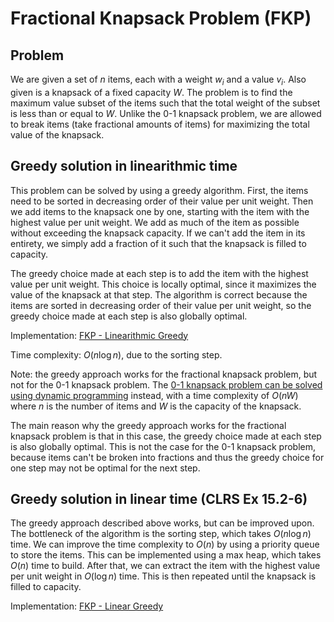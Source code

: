 # Fractional Knapsack Problem (FKP)

## Problem

We are given a set of $n$ items, each with a weight $w_i$ and a value $v_i$. Also given is a knapsack of a fixed capacity $W$. The problem is to find the maximum value subset of the items such that the total weight of the subset is less than or equal to $W$. Unlike the 0-1 knapsack problem, we are allowed to break items (take fractional amounts of items) for maximizing the total value of the knapsack.

## Greedy solution in linearithmic time

This problem can be solved by using a greedy algorithm. First, the items need to be sorted in decreasing order of their value per unit weight. Then we add items to the knapsack one by one, starting with the item with the highest value per unit weight. We add as much of the item as possible without exceeding the knapsack capacity. If we can't add the item in its entirety, we simply add a fraction of it such that the knapsack is filled to capacity.

The greedy choice made at each step is to add the item with the highest value per unit weight. This choice is locally optimal, since it maximizes the value of the knapsack at that step. The algorithm is correct because the items are sorted in decreasing order of their value per unit weight, so the greedy choice made at each step is also globally optimal.

Implementation: [FKP - Linearithmic Greedy](https://github.com/pl3onasm/AADS/tree/main/algorithms/greedy/fract-knapsack/fkp-1.c)  

Time complexity: $O(n\log n)$, due to the sorting step.

Note: the greedy approach works for the fractional knapsack problem, but not for the 0-1 knapsack problem. The [0-1 knapsack problem can be solved using dynamic programming](https://github.com/pl3onasm/AADS/tree/main/algorithms/dynamic-programming/knapsack) instead, with a time complexity of $O(nW)$ where $n$ is the number of items and $W$ is the capacity of the knapsack.  

The main reason why the greedy approach works for the fractional knapsack problem is that in this case, the greedy choice made at each step is also globally optimal. This is not the case for the 0-1 knapsack problem, because items can't be broken into fractions and thus the greedy choice for one step may not be optimal for the next step.

## Greedy solution in linear time (CLRS Ex 15.2-6)

The greedy approach described above works, but can be improved upon. The bottleneck of the algorithm is the sorting step, which takes $O(n\log n)$ time. We can improve the time complexity to $O(n)$ by using a priority queue to store the items. This can be implemented using a max heap, which takes $O(n)$ time to build. After that, we can extract the item with the highest value per unit weight in $O(\log n)$ time. This is then repeated until the knapsack is filled to capacity.

Implementation: [FKP - Linear Greedy](https://github.com/pl3onasm/AADS/tree/main/algorithms/greedy/fract-knapsack/fkp-2.c)
